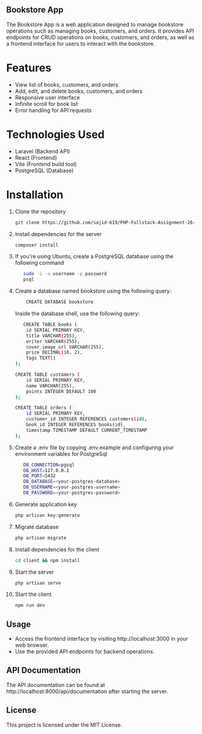 ## Bookstore App

The Bookstore App is a web application designed to manage bookstore operations such as managing books, customers, and orders. It provides API endpoints for CRUD operations on books, customers, and orders, as well as a frontend interface for users to interact with the bookstore.

# Features
 - View list of books, customers, and orders
 - Add, edit, and delete books, customers, and orders
 - Responsive user interface
 - Infinite scroll for book list
 - Error handling for API requests

# Technologies Used
- Laravel (Backend API)
- React (Frontend)
- Vite (Frontend build tool)
- PostgreSQL (Database)

# Installation

1. Clone the repository 

    ```bash
    git clone https://github.com/sajid-619/PHP-Fullstack-Assignment-26-April.git
    ```
2. Install dependencies for the server 

    ```bash
    composer install
    ```
3. If you're using Ubuntu, create a PostgreSQL database using the following command

    ```bash
       sudo -i -u username -p password
       psql
    ```
4. Create a database named bookstore using the following query:

    ```bash
        CREATE DATABASE bookstore
    ```
    Inside the database shell, use the following query:

    ```bash
       CREATE TABLE books (
        id SERIAL PRIMARY KEY,
        title VARCHAR(255),
        writer VARCHAR(255),
        cover_image_url VARCHAR(255),
        price DECIMAL(10, 2),
        tags TEXT[]
    );

    CREATE TABLE customers (
        id SERIAL PRIMARY KEY,
        name VARCHAR(255),
        points INTEGER DEFAULT 100
    );

    CREATE TABLE orders (
        id SERIAL PRIMARY KEY,
        customer_id INTEGER REFERENCES customers(id),
        book_id INTEGER REFERENCES books(id),
        timestamp TIMESTAMP DEFAULT CURRENT_TIMESTAMP
    );

    ```

4. Create a .env file by copying .env.example and configuring your environment variables for PostgreSql

    ```bash
       DB_CONNECTION=pgsql
       DB_HOST=127.0.0.1
       DB_PORT=5432
       DB_DATABASE=<your-postgres-database>
       DB_USERNAME=<your-postgres-username>
       DB_PASSWORD=<your-postgres-password> 
    ```

5. Generate application key 

    ```bash
    php artisan key:generate
    ```
6. Migrate database 

    ```bash
    php artisan migrate
    ```
7. Install dependencies for the client 

    ```bash
    cd client && npm install
    ```
8. Start the server 

    ```bash
    php artisan serve
    ```
9. Start the client 

    ```bash
    npm run dev
    ```
## Usage

- Access the frontend interface by visiting http://localhost:3000 in your web browser.
- Use the provided API endpoints for backend operations.

## API Documentation
The API documentation can be found at http://localhost:8000/api/documentation after starting the server.


## License
This project is licensed under the MIT License.

